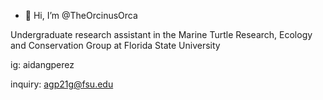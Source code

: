 - 👋 Hi, I’m @TheOrcinusOrca

Undergraduate research assistant in the Marine Turtle Research, Ecology and Conservation Group at Florida State University 

ig: aidangperez

inquiry: agp21g@fsu.edu
